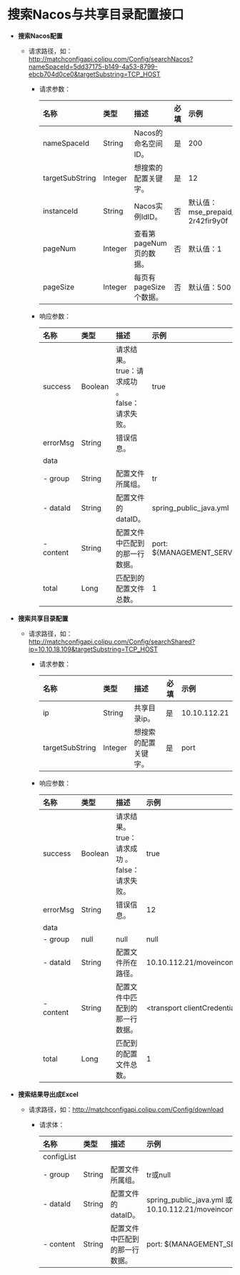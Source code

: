 # 搜索Nacos与共享目录配置接口

- **搜索Nacos配置**

    - 请求路径，如：http://matchconfigapi.colipu.com/Config/searchNacos?nameSpaceId=5dd37175-b149-4a53-8799-ebcb704d0ce0&targetSubstring=TCP_HOST
        - 请求参数：

          | 名称            | 类型    | 描述                   | 必填 | 示例                                      |
          | :-------------- | :------ | :---------------------- | ---- | :---------------------------------------- |
          | nameSpaceId     | String  | Nacos的命名空间ID。     | 是   | 200                                       |
          | targetSubString | Integer | 想搜索的配置关键字。    | 是   | 12                                        |
          | instanceId      | String  | Nacos实例IdID。         | 否   | 默认值：mse_prepaid_public_cn-2r42fir9y0f |
          | pageNum         | Integer | 查看第pageNum页的数据。 | 否   | 默认值：1                                 |
          | pageSize        | Integer | 每页有pageSize个数据。  | 否   | 默认值：500                               |
          

        - 响应参数：
        
          | 名称      | 类型    | 描述                                         | 示例                                 |
          | :-------- | :------ | :------------------------------------------- | :----------------------------------- |
          | success   | Boolean | 请求结果。true：请求成功 。false：请求失败。 | true                                 |
          | errorMsg  | String  | 错误信息。                                   |                                      |
          | data      |         |                                              |                                      |
          | - group   | String  | 配置文件所属组。                             | tr                                   |
          | - dataId  | String  | 配置文件的dataID。                           | spring_public_java.yml               |
          | - content | String  | 配置文件中匹配到的那一行数据。               | port: ${MANAGEMENT_SERVER_PORT:8888} |
          | total     | Long    | 匹配到的配置文件总数。                       | 1                                    |



- **搜索共享目录配置**
  
    - 请求路径，如：http://matchconfigapi.colipu.com/Config/searchShared?ip=10.10.18.109&targetSubstring=TCP_HOST
        - 请求参数：
    
          | 名称            | 类型    | 描述                 | 必填 | 示例         |
          | :-------------- | :------ | :------------------- | ---- | :----------- |
          | ip              | String  | 共享目录ip。         | 是   | 10.10.112.21 |
          | targetSubString | Integer | 想搜索的配置关键字。 | 是   | port         |
        
        - 响应参数：
        
          | 名称      | 类型    | 描述                                         | 示例                                                      |
          | :-------- | :------ | :------------------------------------------- | :-------------------------------------------------------- |
          | success   | Boolean | 请求结果。true：请求成功 。false：请求失败。 | true                                                      |
          | errorMsg  | String  | 错误信息。                                   | 12                                                        |
          | data      |         |                                              |                                                           |
          | - group   | null    | null                                         | null                                                      |
          | - dataId  | String  | 配置文件所在路径。                           | 10.10.112.21/moveinconfig/iis/InvoiceBasic_API/Web.config |
          | - content | String  | 配置文件中匹配到的那一行数据。               | <transport clientCredentialType=\"None\"/>                |
          | total     | Long    | 匹配到的配置文件总数。                       | 1                                                         |

        


- **搜索结果导出成Excel**
    
    - 请求路径，如：http://matchconfigapi.colipu.com/Config/download
        - 请求体：
    
          | 名称       | 类型   | 描述                           | 示例                                                         |
          | :--------- | :----- | :----------------------------- | :----------------------------------------------------------- |
          | configList |        |                                |                                                              |
          | - group    | String | 配置文件所属组。               | tr或null                                                     |
          | - dataId   | String | 配置文件的dataID。             | spring_public_java.yml 或10.10.112.21/moveinconfig/iis/InvoiceBasic_API/Web.config |
          | - content  | String | 配置文件中匹配到的那一行数据。 | port: ${MANAGEMENT_SERVER_PORT:8888}                         |
